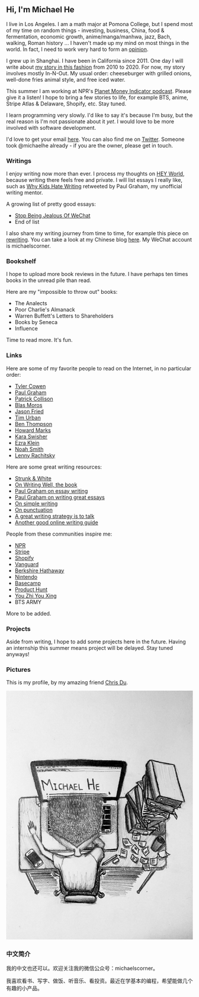 ## Hi, I'm Michael He

I live in Los Angeles. I am a math major at Pomona College, but I spend most of my time on random things - investing, business, China, food & fermentation, economic growth, anime/manga/manhwa, jazz, Bach, walking, Roman history ... I haven't made up my mind on most things in the world. In fact, I need to work very hard to form an [opinion](https://fs.blog/2013/04/the-work-required-to-have-an-opinion/).

I grew up in Shanghai. I have been in California since 2011. One day I will write about [my story in this fashion](https://twitter.com/patrickc/status/1025089196292157440?lang=en) from 2010 to 2020. For now, my story involves mostly In-N-Out. My usual order: cheeseburger with grilled onions, well-done fries animal style, and free iced water.

This summer I am working at NPR's [Planet Money Indicator podcast](https://www.npr.org/podcasts/510325/the-indicator-from-planet-money). Please give it a listen! I hope to bring a few stories to life, for example BTS, anime, Stripe Atlas & Delaware, Shopify, etc. Stay tuned.

I learn programming very slowly. I'd like to say it's because I'm busy, but the real reason is I'm not passionate about it _yet_. I would love to be more involved with software development.

I'd love to get your email [here](mailto:michaelhe@hey.com).
You can also find me on [Twitter](https://twitter.com/hi_michaelh). Someone took @michaelhe already - if you are the owner, please get in touch.

### Writings

I enjoy writing now more than ever. I process my thoughts on [HEY World](https://world.hey.com/michaelhe/), because writing there feels free and private. I will list essays I really like, such as [Why Kids Hate Writing](https://world.hey.com/michaelhe/why-kids-hate-writing-0df7b6ad) retweeted by Paul Graham, my unofficial writing mentor.

A growing list of pretty good essays:

* [Stop Being Jealous Of WeChat](https://world.hey.com/michaelhe/stop-being-jealous-of-wechat-28f6ddf5)
* End of list

I also share my writing journey from time to time, for example this piece on [rewriting](https://world.hey.com/michaelhe/start-rewriting-bc92144b). You can take a look at my Chinese blog [here](https://mp.weixin.qq.com/s/cQC_9Z_Jj_e2i0Uhuiazbw). My WeChat account is michaelscorner.

### Bookshelf

I hope to upload more book reviews in the future. I have perhaps ten times books in the unread pile than read. 

Here are my "impossible to throw out" books:
* The Analects
* Poor Charlie's Almanack
* Warren Buffett's Letters to Shareholders
* Books by Seneca
* Influence

Time to read more. It's fun.

### Links

Here are some of my favorite people to read on the Internet, in no particular order:
* [Tyler Cowen](https://marginalrevolution.com/)
* [Paul Graham](http://paulgraham.com/articles.html)
* [Patrick Collison](https://patrickcollison.com/)
* [Blas Moros](https://blas.com/)
* [Jason Fried](https://world.hey.com/jason)
* [Tim Urban](https://waitbutwhy.com/)
* [Ben Thompson](https://stratechery.com/)
* [Howard Marks](https://www.oaktreecapital.com/insights/howard-marks-memos/)
* [Kara Swisher](https://www.nytimes.com/column/kara-swisher)
* [Ezra Klein](https://www.nytimes.com/by/ezra-klein)
* [Noah Smith](https://noahpinion.substack.com/)
* [Lenny Rachitsky](https://www.lennysnewsletter.com/)

Here are some great writing resources:
* [Strunk & White](http://www.jlakes.org/ch/web/The-elements-of-style.pdf)
* [On Writing Well, the book](https://www.amazon.com/Writing-Well-Classic-Guide-Nonfiction/dp/0060891548)
* [Paul Graham on essay writing](http://paulgraham.com/essay.html)
* [Paul Graham on writing great essays](http://paulgraham.com/useful.html)
* [On simple writing](http://paulgraham.com/simply.html)
* [On punctuation](https://www.julian.com/blog/punctuation)
* [A great writing strategy is to talk](http://paulgraham.com/talk.html)
* [Another good online writing guide](https://www.collaborativefund.com/blog/writing/)

People from these communities inspire me:
* [NPR](https://www.npr.org/)
* [Stripe](https://stripe.com/)
* [Shopify](https://www.shopify.com/)
* [Vanguard](https://investor.vanguard.com/home)
* [Berkshire Hathaway](https://berkshirehathaway.com/)
* [Nintendo](https://www.nintendo.co.jp/)
* [Basecamp](https://basecamp.com/)
* [Product Hunt](https://www.producthunt.com/)
* [You Zhi You Xing](https://youzhiyouxing.cn/)
* BTS ARMY

More to be added.

### Projects

Aside from writing, I hope to add some projects here in the future. Having an internship this summer means project will be delayed. Stay tuned anyways!

### Pictures

This is my profile, by my amazing friend [Chris Du](https://chrisdu.me/).

![Image of Michael](https://github.com/himichaelh/himichaelh.github.io/blob/main/michael_he.jpeg?raw=true)

### 中文简介

我的中文也还可以。欢迎关注我的微信公众号：michaelscorner。

我喜欢看书、写字、做饭、听音乐、看投资。最近在学基本的编程，希望能做几个有趣的小产品。
